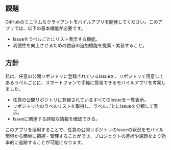 ## 課題
GitHubのミニマムなクライアントモバイルアプリを開発してください。このアプリでは、以下の基本機能が必要です。
- Issueをラベルごとにリスト表示する機能。
- 利便性を向上させるための独自の追加機能を提案・実装すること。

## 方針
私は、任意の公開リポジトリに登録されているIssueを、リポジトリで用意してあるラベルごとに、スマートフォンで手軽に管理できるモバイルアプリを考案しました。
- 任意の公開リポジトリに登録されているすべてのIssueを一覧表示。
- リポジトリ内のラベルリストを取得し、ラベルごとにIssueを分類して表示。
- Issueに関連する詳細な情報を確認できる。

このアプリを活用することで、任意の公開リポジトリのIssueの状況をモバイル環境から簡単に把握・管理することができ、プロジェクトの進捗や課題をより効率的に追跡することが可能になります。
